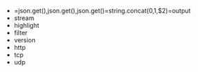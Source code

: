 - =json.get(),json.get(),json.get()=string.concat($0,$1,$2)=output
- stream
- highlight
- filter
- version
- http
- tcp
- udp
